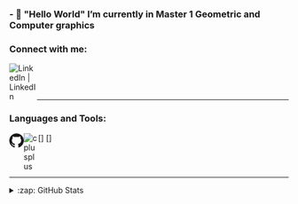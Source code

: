 ### - 🌱 "Hello World" I’m currently in Master 1 Geometric and Computer graphics

### Connect with me:

[<img align="left" alt="LinkedIn | LinkedIn" width="50px" src="https://cdn.jsdelivr.net/npm/simple-icons@v3/icons/linkedin.svg" />][linkedin]



<br />
<br />
<br />

---

### Languages and Tools:

[<img align="left" alt="GitHub" width="26px" src="https://raw.githubusercontent.com/github/explore/78df643247d429f6cc873026c0622819ad797942/topics/github/github.png" />]
[<img align="left" alt="cplusplus" width="26px" src="https://cdn.jsdelivr.net/npm/simple-icons@3.12.3/icons/cplusplus.svg" />]

<br />
<br />

---


<details>
  <summary>:zap: GitHub Stats</summary>

  <img align="left" alt="codeSTACKr's GitHub Stats" src="https://github-readme-stats.codestackr.vercel.app/api?username=MatthieuEdelmann&show_icons=true&hide_border=true" />

</details>


[linkedin]: https://www.linkedin.com/in/matthieu-edelmann-820261198?originalSubdomain=fr

